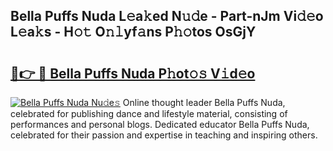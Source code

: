 ## Bella Puffs Nuda L𝚎a𝚔ed N𝚞𝚍e - Part-nJm Vi𝚍𝚎o L𝚎a𝚔s - H𝚘𝚝 O𝚗𝚕yf𝚊ns P𝚑𝚘tos OsGjY

# <h2><a href="http://kfdb13k.oniu.top/?m=Bella+Puffs+Nuda">🔗👉 🔴 Bella Puffs Nuda P𝚑ot𝚘𝚜 V𝚒d𝚎o</a></h2>

[![Bella Puffs Nuda Nu𝚍e𝚜](https://i.imgur.com/0qMVB7G.gif)](http://kfdb13k.oniu.top/?m=Bella+Puffs+Nuda)
Online thought leader Bella Puffs Nuda, celebrated for publishing dance and lifestyle material, consisting of performances and personal blogs. Dedicated educator Bella Puffs Nuda, celebrated for their passion and expertise in teaching and inspiring others.  
